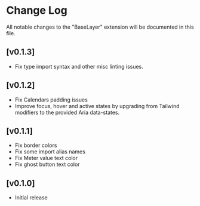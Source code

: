 # Change Log

All notable changes to the "BaseLayer" extension will be documented in this file.

## [v0.1.3]

- Fix type import syntax and other misc linting issues.

## [v0.1.2]

- Fix Calendars padding issues
- Improve focus, hover and active states by upgrading from Tailwind modifiers to the provided Aria data-states.

## [v0.1.1]

- Fix border colors
- Fix some import alias names
- Fix Meter value text color
- Fix ghost button text color

## [v0.1.0]

- Initial release